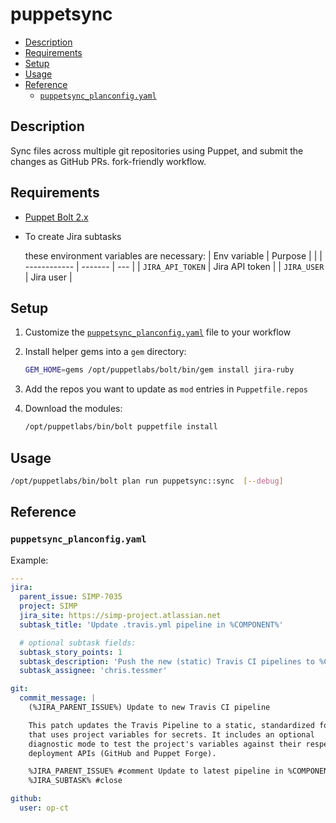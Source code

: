 # puppetsync

<!-- vim-markdown-toc GFM -->

* [Description](#description)
* [Requirements](#requirements)
* [Setup](#setup)
* [Usage](#usage)
* [Reference](#reference)
  * [`puppetsync_planconfig.yaml`](#puppetsync_planconfigyaml)

<!-- vim-markdown-toc -->

## Description

Sync files across multiple git repositories using Puppet, and submit the changes as GitHub PRs.
fork-friendly workflow.
## Requirements

* [Puppet Bolt 2.x](https://puppet.com/docs/bolt/latest/bolt.html)

* To create Jira subtasks

  these environment variables are necessary:
  | Env variable | Purpose |     |
  | ------------ | ------- | --- |
  | `JIRA_API_TOKEN` | Jira API token |
  | `JIRA_USER`      | Jira user      |

## Setup

1. Customize the [`puppetsync_planconfig.yaml`](#puppetsync_planconfigyaml) file to your workflow
2. Install helper gems into a `gem` directory:

   ```sh
   GEM_HOME=gems /opt/puppetlabs/bolt/bin/gem install jira-ruby
   ```

3. Add the repos you want to update as `mod` entries in `Puppetfile.repos`
4. Download the modules:
   ```sh
   /opt/puppetlabs/bin/bolt puppetfile install
   ```

## Usage

```sh
/opt/puppetlabs/bin/bolt plan run puppetsync::sync  [--debug]
```

## Reference

### `puppetsync_planconfig.yaml`

Example:

```yaml
---
jira:
  parent_issue: SIMP-7035
  project: SIMP
  jira_site: https://simp-project.atlassian.net
  subtask_title: 'Update .travis.yml pipeline in %COMPONENT%'

  # optional subtask fields:
  subtask_story_points: 1
  subtask_description: 'Push the new (static) Travis CI pipelines to %COMPONENT%'
  subtask_assignee: 'chris.tessmer'

git:
  commit_message: |
    (%JIRA_PARENT_ISSUE%) Update to new Travis CI pipeline

    This patch updates the Travis Pipeline to a static, standardized format
    that uses project variables for secrets. It includes an optional
    diagnostic mode to test the project's variables against their respective
    deployment APIs (GitHub and Puppet Forge).

    %JIRA_PARENT_ISSUE% #comment Update to latest pipeline in %COMPONENT%
    %JIRA_SUBTASK% #close

github:
  user: op-ct
```
